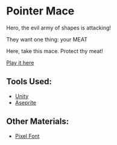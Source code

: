 # Pointer Mace

Hero, the evil army of shapes is attacking!

They want one thing:
your MEAT

Here, take this mace.
Protect thy meat!

[Play it here](https://fishwash.github.io/pointer-mace/)

## Tools Used:
- [Unity](https://unity.com/)
- [Aseprite](https://www.aseprite.org/)

## Other Materials:
- [Pixel Font](https://www.dafont.com/vcr-osd-mono.font)
